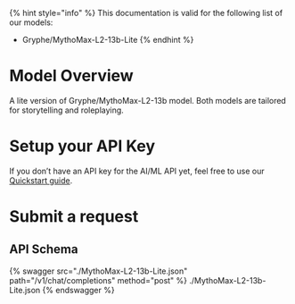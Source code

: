 [#references:start]: <> ({ "template": "openapi" })
{% hint style="info" %}
This documentation is valid for the following list of our models:
* Gryphe/MythoMax-L2-13b-Lite
{% endhint %}

# Model Overview
A lite version of Gryphe/MythoMax-L2-13b model. Both models are tailored for storytelling and roleplaying.

# Setup your API Key
If you don’t have an API key for the AI/ML API yet, feel free to use our [Quickstart guide](https://docs.aimlapi.com/quickstart/setting-up).

# Submit a request
## API Schema
{% swagger src="./MythoMax-L2-13b-Lite.json" path="/v1/chat/completions" method="post" %}
./MythoMax-L2-13b-Lite.json
{% endswagger %}


[#references:end]: <> ({})